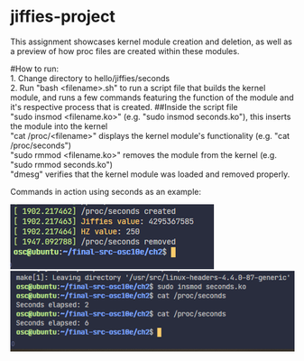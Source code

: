 # jiffies-project
This assignment showcases kernel module creation and deletion, as well as a preview of how proc files are created within these modules. <br />

#How to run:<br />
    1. Change directory to hello/jiffies/seconds<br />
    2. Run "bash \<filename\>.sh" to run a script file that builds the kernel module, and runs a few commands featuring the function of the module and it's respective process that is created. 
##Inside the script file<br /> 
    "sudo insmod <filename.ko>" (e.g. "sudo insmod seconds.ko"), this inserts the module into the kernel<br />
    "cat /proc/\<filename\>" displays the kernel module's functionality (e.g. "cat /proc/seconds")<br />
    "sudo rmmod <filename.ko>" removes the module from the kernel (e.g. "sudo rmmod seconds.ko")<br />
    "dmesg" verifies that the kernel module was loaded and removed properly.<br />

Commands in action using seconds as an example:<br />

![Seconds-Process-Creation-And-Deletion](images/seconds-proc-created&removed.png)<br />
![Seconds-Process-Output](images/seconds-proc-output.png)<br />
